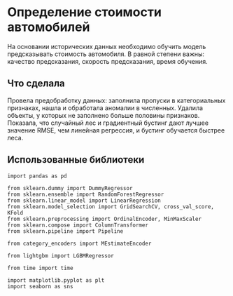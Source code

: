 # Определение стоимости автомобилей
На основании исторических данных необходимо обучить модель предсказывать стоимость автомобиля. В равной степени важны: качество предсказания, скорость предсказания, время обучения.

## Что сделала
Провела предобработку данных: заполнила пропуски в категориальных признаках, нашла и обработала аномалии в численных. Удалила объекты, у которых не заполнено больше половины признаков. Показала, что случайный лес и градиентный бустинг дают лучшее значение RMSE, чем линейная регрессия, и бустинг обучается быстрее леса.

## Использованные библиотеки
```
import pandas as pd

from sklearn.dummy import DummyRegressor
from sklearn.ensemble import RandomForestRegressor
from sklearn.linear_model import LinearRegression
from sklearn.model_selection import GridSearchCV, cross_val_score, KFold
from sklearn.preprocessing import OrdinalEncoder, MinMaxScaler
from sklearn.compose import ColumnTransformer
from sklearn.pipeline import Pipeline

from category_encoders import MEstimateEncoder

from lightgbm import LGBMRegressor

from time import time

import matplotlib.pyplot as plt
import seaborn as sns
```
